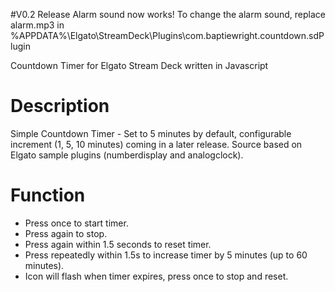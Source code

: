#V0.2 Release
Alarm sound now works!  To change the alarm sound, replace alarm.mp3 in %APPDATA%\Elgato\StreamDeck\Plugins\com.baptiewright.countdown.sdPlugin

Countdown Timer for Elgato Stream Deck written in Javascript
# Description
Simple Countdown Timer - Set to 5 minutes by default, configurable increment (1, 5, 10 minutes) coming in a later release.  Source based on Elgato sample plugins (numberdisplay and analogclock).

# Function
* Press once to start timer.
* Press again to stop.
* Press again within 1.5 seconds to reset timer.
* Press repeatedly within 1.5s to increase timer by 5 minutes (up to 60 minutes).
* Icon will flash when timer expires, press once to stop and reset.

